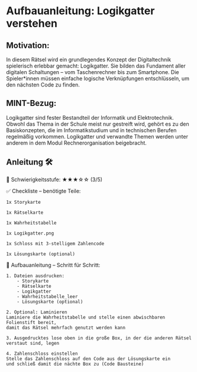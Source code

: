 # Aufbauanleitung: Logikgatter verstehen

## Motivation:
In diesem Rätsel wird ein grundlegendes Konzept der Digitaltechnik spielerisch erlebbar gemacht: Logikgatter. Sie bilden das Fundament aller digitalen Schaltungen – vom Taschenrechner bis zum Smartphone. Die Spieler*innen müssen einfache logische Verknüpfungen entschlüsseln, um den nächsten Code zu finden.

## MINT-Bezug:
Logikgatter sind fester Bestandteil der Informatik und Elektrotechnik.
Obwohl das Thema in der Schule meist nur gestreift wird, gehört es zu den Basiskonzepten, die im Informatikstudium und in technischen Berufen regelmäßig vorkommen.
Logikgatter und verwandte Themen werden unter anderem in dem Modul Rechnerorganisation beigebracht.

## Anleitung 🛠️
🔐 Schwierigkeitsstufe: ★★★☆☆ (3/5)

✅ Checkliste – benötigte Teile:

    1x Storykarte

    1x Rätselkarte

    1x Wahrheitstabelle

    1x Logikgatter.png

    1x Schloss mit 3-stelligem Zahlencode

    1x Lösungskarte (optional)

🧩 Aufbauanleitung – Schritt für Schritt:

    1. Dateien ausdrucken:
        - Storykarte
        - Rätselkarte
        - Logikgatter
        - Wahrheitstabelle_leer
        - Lösungskarte (optional)
        
    2. Optional: Laminieren
    Laminiere die Wahrheitstabelle und stelle einen abwischbaren Folienstift bereit,
    damit das Rätsel mehrfach genutzt werden kann
    
    3. Ausgedrucktes lose oben in die große Box, in der die anderen Rätsel verstaut sind, legen
    
    4. Zahlenschloss einstellen
    Stelle das Zahlenschloss auf den Code aus der Lösungskarte ein
    und schließ damit die nächte Box zu (Code Bausteine)
    
